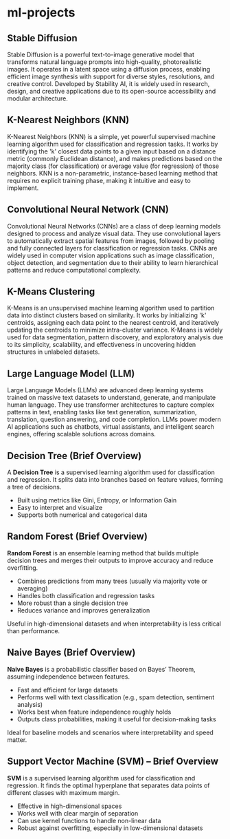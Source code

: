 # ml-projects

## Stable Diffusion

Stable Diffusion is a powerful text-to-image generative model that transforms natural language prompts into high-quality, photorealistic images. It operates in a latent space using a diffusion process, enabling efficient image synthesis with support for diverse styles, resolutions, and creative control. Developed by Stability AI, it is widely used in research, design, and creative applications due to its open-source accessibility and modular architecture.


## K-Nearest Neighbors (KNN)

K-Nearest Neighbors (KNN) is a simple, yet powerful supervised machine learning algorithm used for classification and regression tasks. It works by identifying the 'k' closest data points to a given input based on a distance metric (commonly Euclidean distance), and makes predictions based on the majority class (for classification) or average value (for regression) of those neighbors. KNN is a non-parametric, instance-based learning method that requires no explicit training phase, making it intuitive and easy to implement.


## Convolutional Neural Network (CNN)

Convolutional Neural Networks (CNNs) are a class of deep learning models designed to process and analyze visual data. They use convolutional layers to automatically extract spatial features from images, followed by pooling and fully connected layers for classification or regression tasks. CNNs are widely used in computer vision applications such as image classification, object detection, and segmentation due to their ability to learn hierarchical patterns and reduce computational complexity.


## K-Means Clustering

K-Means is an unsupervised machine learning algorithm used to partition data into distinct clusters based on similarity. It works by initializing 'k' centroids, assigning each data point to the nearest centroid, and iteratively updating the centroids to minimize intra-cluster variance. K-Means is widely used for data segmentation, pattern discovery, and exploratory analysis due to its simplicity, scalability, and effectiveness in uncovering hidden structures in unlabeled datasets.


## Large Language Model (LLM)

Large Language Models (LLMs) are advanced deep learning systems trained on massive text datasets to understand, generate, and manipulate human language. They use transformer architectures to capture complex patterns in text, enabling tasks like text generation, summarization, translation, question answering, and code completion. LLMs power modern AI applications such as chatbots, virtual assistants, and intelligent search engines, offering scalable solutions across domains.


## Decision Tree (Brief Overview)

A **Decision Tree** is a supervised learning algorithm used for classification and regression. It splits data into branches based on feature values, forming a tree of decisions.

- Built using metrics like Gini, Entropy, or Information Gain
- Easy to interpret and visualize
- Supports both numerical and categorical data

## Random Forest (Brief Overview)

**Random Forest** is an ensemble learning method that builds multiple decision trees and merges their outputs to improve accuracy and reduce overfitting.

- Combines predictions from many trees (usually via majority vote or averaging)
- Handles both classification and regression tasks
- More robust than a single decision tree
- Reduces variance and improves generalization

Useful in high-dimensional datasets and when interpretability is less critical than performance.


## Naive Bayes (Brief Overview)

**Naive Bayes** is a probabilistic classifier based on Bayes’ Theorem, assuming independence between features.

- Fast and efficient for large datasets
- Performs well with text classification (e.g., spam detection, sentiment analysis)
- Works best when feature independence roughly holds
- Outputs class probabilities, making it useful for decision-making tasks

Ideal for baseline models and scenarios where interpretability and speed matter.


## Support Vector Machine (SVM) – Brief Overview

**SVM** is a supervised learning algorithm used for classification and regression. It finds the optimal hyperplane that separates data points of different classes with maximum margin.

- Effective in high-dimensional spaces
- Works well with clear margin of separation
- Can use kernel functions to handle non-linear data
- Robust against overfitting, especially in low-dimensional datasets

